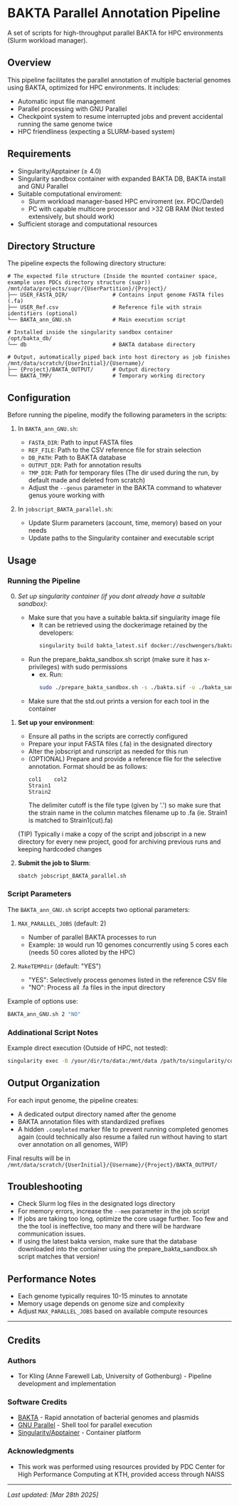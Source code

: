 # BAKTA Parallel Annotation Pipeline

A set of scripts for high-throughput parallel BAKTA for HPC environments (Slurm workload manager).

## Overview

This pipeline facilitates the parallel annotation of multiple bacterial genomes using BAKTA, optimized for HPC environments. It includes:

- Automatic input file management
- Parallel processing with GNU Parallel
- Checkpoint system to resume interrupted jobs and prevent accidental running the same genome twice 
- HPC friendliness (expecting a SLURM-based system)

## Requirements

- Singularity/Apptainer (≥ 4.0)
- Singularity sandbox container with expanded BAKTA DB, BAKTA install and GNU Parallel
- Suitable computational enviroment: 
    - Slurm workload manager-based HPC enviroment (ex. PDC/Dardel)
    - PC with capable multicore processor and >32 GB RAM (Not tested extensively, but should work)
- Sufficient storage and computational resources

## Directory Structure

The pipeline expects the following directory structure:

```
# The expected file structure (Inside the mounted container space, example uses PDCs directory structure (supr))
/mnt/data/projects/supr/{UserPartition}/{Project}/
├── USER_FASTA_DIR/              # Contains input genome FASTA files (.fa)
├── USER_Ref.csv                 # Reference file with strain identifiers (optional)
└── BAKTA_ann_GNU.sh             # Main execution script

# Installed inside the singularity sandbox container
/opt/bakta_db/
└── db                           # BAKTA database directory

# Output, automatically piped back into host directory as job finishes 
/mnt/data/scratch/{UserInitial}/{Username}/
├── {Project}/BAKTA_OUTPUT/      # Output directory 
└── BAKTA_TMP/                   # Temporary working directory
```

## Configuration

Before running the pipeline, modify the following parameters in the scripts:

1. In `BAKTA_ann_GNU.sh`:
   - `FASTA_DIR`: Path to input FASTA files
   - `REF_FILE`: Path to the CSV reference file for strain selection
   - `DB_PATH`: Path to BAKTA database
   - `OUTPUT_DIR`: Path for annotation results
   - `TMP_DIR`: Path for temporary files (The dir used during the run, by default made and deleted from scratch)
   - Adjust the `--genus` parameter in the BAKTA command to whatever genus youre working with 

2. In `jobscript_BAKTA_parallel.sh`:
   - Update Slurm parameters (account, time, memory) based on your needs
   - Update paths to the Singularity container and executable script

## Usage

### Running the Pipeline

0. *Set up singularity container (if you dont already have a suitable sandbox)*:
   - Make sure that you have a suitable bakta.sif singularity image file
      - It can be retrieved using the dockerimage retained by the developers: 
         ```bash
         singularity build bakta_latest.sif docker://oschwengers/bakta:latest
         ```
   - Run the prepare_bakta_sandbox.sh script (make sure it has x-privileges) with sudo permissions
      - ex. Run: 
         ```bash
         sudo ./prepare_bakta_sandbox.sh -s ./bakta.sif -o ./bakta_sandbox
         ```
   - Make sure that the std.out prints a version for each tool in the container

1. **Set up your environment**:
   - Ensure all paths in the scripts are correctly configured
   - Prepare your input FASTA files (.fa) in the designated directory
   - Alter the jobscript and runscript as needed for this run
   - (OPTIONAL) Prepare and provide a reference file for the selective annotation. Format should be as follows:
     ```
     col1    col2
     Strain1
     Strain2
     ```
     The delimiter cutoff is the file type (given by '.') so make sure that the strain name in the column matches filename up to .fa (ie. Strain1 is matched to Strain1(cut).fa)
     
   (TIP)
   Typically i make a copy of the script and jobscript in a new directory for every new project, good for archiving previous runs and keeping hardcoded changes

2. **Submit the job to Slurm**:
   ```bash
   sbatch jobscript_BAKTA_parallel.sh
   ```

### Script Parameters

The `BAKTA_ann_GNU.sh` script accepts two optional parameters:

1. `MAX_PARALLEL_JOBS` (default: 2)
   - Number of parallel BAKTA processes to run
   - Example: `10` would run 10 genomes concurrently using 5 cores each (needs 50 cores alloted by the HPC)

2. `MakeTEMPdir` (default: "YES")
   - "YES": Selectively process genomes listed in the reference CSV file
   - "NO": Process all .fa files in the input directory

Example of options use: 
```bash
BAKTA_ann_GNU.sh 2 "NO"
```

### Addinational Script Notes
Example direct execution (Outside of HPC, not tested):
```bash
singularity exec -B /your/dir/to/data:/mnt/data /path/to/singularity/container bash BAKTA_ann_GNU.sh 8 "NO"  # Run 8 parallel jobs, process all genomes in the input
```

## Output Organization

For each input genome, the pipeline creates:
- A dedicated output directory named after the genome
- BAKTA annotation files with standardized prefixes
- A hidden `.completed` marker file to prevent running completed genomes again (could technically also resume a failed run without having to start over annotation on all genomes, WIP)

Final results will be in `/mnt/data/scratch/{UserInitial}/{Username}/{Project}/BAKTA_OUTPUT/`

## Troubleshooting

- Check Slurm log files in the designated logs directory
- For memory errors, increase the `--mem` parameter in the job script
- If jobs are taking too long, optimize the core usage further. Too few and the the tool is ineffective, too many and there will be hardware communication issues.
- If using the latest bakta version, make sure that the database downloaded into the container using the prepare_bakta_sandbox.sh script matches that version!

## Performance Notes

- Each genome typically requires 10-15 minutes to annotate
- Memory usage depends on genome size and complexity
- Adjust `MAX_PARALLEL_JOBS` based on available compute resources

_______________________________________________________________________________________________________________________________________________________________________

## Credits

### Authors
- Tor Kling (Anne Farewell Lab, University of Gothenburg) - Pipeline development and implementation

### Software Credits
- [BAKTA](https://github.com/oschwengers/bakta) - Rapid annotation of bacterial genomes and plasmids
- [GNU Parallel](https://www.gnu.org/software/parallel/) - Shell tool for parallel execution
- [Singularity/Apptainer](https://apptainer.org/) - Container platform

### Acknowledgments
- This work was performed using resources provided by PDC Center for High Performance Computing at KTH, provided access through NAISS

---
*Last updated: [Mar 28th 2025]*

